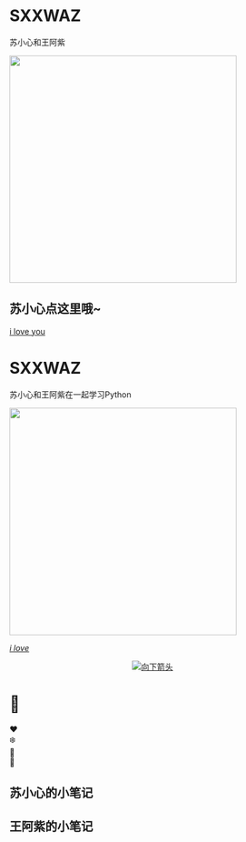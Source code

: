 # SXXWAZ
苏小心和王阿紫

<img src="https://github.com/YanziWang-dot/SXXWAZ/assets/101793579/a3f29363-51f1-469f-8059-32662afa5da9" width="400">


## 苏小心点这里哦~

[i love you](https://codepen.io/wangyanzi/embed/qBvBXGy?height=265&theme-id=dark&default-tab=result)


# SXXWAZ
苏小心和王阿紫在一起学习Python

<img src="https://github.com/YanziWang-dot/SXXWAZ/assets/101793579/a3f29363-51f1-469f-8059-32662afa5da9" width="400">

<i><a href="https://codepen.io/wangyanzi/embed/qBvBXGy?height=265&theme-id=dark&default-tab=result" title="点击查看 Snowfall Animation">i love</a></i>

<div style="text-align: center;">
  <a href="#arrow"><img src="https://img.icons8.com/ios-glyphs/30/000000/arrow-down.png" alt="向下箭头"></a>
</div>

<a name="arrow"></a>

<!-- 下面继续你的内容 -->


#     🎄
</head>
<body>
<div class="tree">
  <div class="ornament">❤️</div>
  <div class="ornament">❄️</div>
  <div class="ornament">🌟</div>
  <div class="ornament">🎁</div>
</div>
</body>
</html>



## 苏小心的小笔记
## 王阿紫的小笔记
